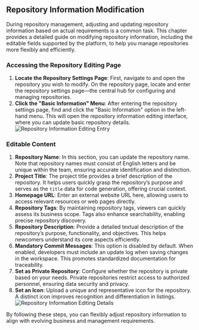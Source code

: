 ## Repository Information Modification  

During repository management, adjusting and updating repository information based on actual requirements is a common task. This chapter provides a detailed guide on modifying repository information, including the editable fields supported by the platform, to help you manage repositories more flexibly and efficiently.  

### Accessing the Repository Editing Page  

1. **Locate the Repository Settings Page**: First, navigate to and open the repository you wish to modify. On the repository page, locate and enter the repository settings page—the central hub for configuring and managing repositories.  
2. **Click the "Basic Information" Menu**: After entering the repository settings page, find and click the "Basic Information" option in the left-hand menu. This will open the repository information editing interface, where you can update basic repository details.  
   ![Repository Information Editing Entry](/portal/rep-base.png)  

### Editable Content  

1. **Repository Name**: In this section, you can update the repository name. Note that repository names must consist of English letters and be unique within the team, ensuring accurate identification and distinction.  
2. **Project Title**: The project title provides a brief description of the repository. It helps users quickly grasp the repository’s purpose and serves as the `title` data for code generation, offering crucial context.  
3. **Homepage URL**: Enter an external website URL here, allowing users to access relevant resources or web pages directly.  
4. **Repository Tags**: By maintaining repository tags, viewers can quickly assess its business scope. Tags also enhance searchability, enabling precise repository discovery.  
5. **Repository Description**: Provide a detailed textual description of the repository’s purpose, functionality, and objectives. This helps newcomers understand its core aspects efficiently.  
6. **Mandatory Commit Messages**: This option is disabled by default. When enabled, developers must include an update log when saving changes in the workspace. This promotes standardized documentation for traceability.  
7. **Set as Private Repository**: Configure whether the repository is private based on your needs. Private repositories restrict access to authorized personnel, ensuring data security and privacy.  
8. **Set an Icon**: Upload a unique and representative icon for the repository. A distinct icon improves recognition and differentiation in listings.  
   ![Repository Information Editing Details](/portal/rep-base1.png)  

By following these steps, you can flexibly adjust repository information to align with evolving business and management requirements.